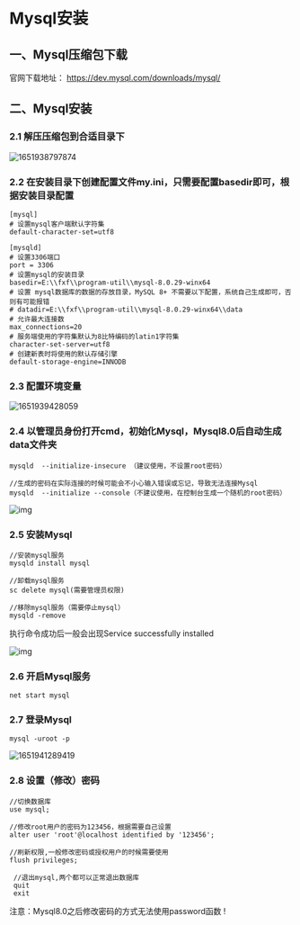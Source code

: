 # Mysql安装

## 一、Mysql压缩包下载

官网下载地址： https://dev.mysql.com/downloads/mysql/

## 二、Mysql安装

### 2.1 解压压缩包到合适目录下

<img src="E:%5Cfxf%5CWorkSpace%5CMysql%E5%8E%9F%E7%90%86%5CMysql%E5%AE%89%E8%A3%85.assets%5CMysql%E5%8E%9F%E7%90%86-1.png" alt="1651938797874"  />

### 2.2 在安装目录下创建配置文件my.ini，只需要配置basedir即可，根据安装目录配置

```properties
[mysql]
# 设置mysql客户端默认字符集
default-character-set=utf8
 
[mysqld]
# 设置3306端口
port = 3306
# 设置mysql的安装目录
basedir=E:\\fxf\\program-util\\mysql-8.0.29-winx64
# 设置 mysql数据库的数据的存放目录，MySQL 8+ 不需要以下配置，系统自己生成即可，否则有可能报错
# datadir=E:\\fxf\\program-util\\mysql-8.0.29-winx64\\data
# 允许最大连接数
max_connections=20
# 服务端使用的字符集默认为8比特编码的latin1字符集
character-set-server=utf8
# 创建新表时将使用的默认存储引擎
default-storage-engine=INNODB
```

### 2.3 配置环境变量

![1651939428059](E:%5Cfxf%5CWorkSpace%5CMysql%E5%8E%9F%E7%90%86%5CMysql%E5%AE%89%E8%A3%85.assets%5CMysql%E5%8E%9F%E7%90%86-2.png)



### 2.4 以管理员身份打开cmd，初始化Mysql，Mysql8.0后自动生成data文件夹

```shell
mysqld  --initialize-insecure （建议使用，不设置root密码）
 
//生成的密码在实际连接的时候可能会不小心输入错误或忘记，导致无法连接Mysql
mysqld  --initialize --console（不建议使用，在控制台生成一个随机的root密码）
```

 ![img](E:%5Cfxf%5CWorkSpace%5CMysql%E5%8E%9F%E7%90%86%5CMysql%E5%AE%89%E8%A3%85.assets%5CMysql%E5%8E%9F%E7%90%86-3.png) 

### 2.5 安装Mysql

```she
//安装mysql服务
mysqld install mysql
 
//卸载mysql服务
sc delete mysql(需要管理员权限)
 
//移除mysql服务（需要停止mysql）
mysqld -remove
```

执行命令成功后一般会出现Service successfully installed

 ![img](E:%5Cfxf%5CWorkSpace%5CMysql%E5%8E%9F%E7%90%86%5CMysql%E5%AE%89%E8%A3%85.assets%5CMysql%E5%8E%9F%E7%90%86-4.png) 

### 2.6  开启Mysql服务 

```she
net start mysql
```

### 2.7 登录Mysql

```shell
mysql -uroot -p
```

![1651941289419](E:%5Cfxf%5CWorkSpace%5CMysql%E5%8E%9F%E7%90%86%5CMysql%E5%AE%89%E8%A3%85.assets%5CMysql%E5%8E%9F%E7%90%86-5.png)

### 2.8 设置（修改）密码

```shell
//切换数据库
use mysql;
 
//修改root用户的密码为123456，根据需要自己设置
alter user 'root'@localhost identified by '123456';
 
//刷新权限,一般修改密码或授权用户的时候需要使用
flush privileges;
 
 //退出mysql,两个都可以正常退出数据库
 quit
 exit
```

 注意：Mysql8.0之后修改密码的方式无法使用password函数 ! 

